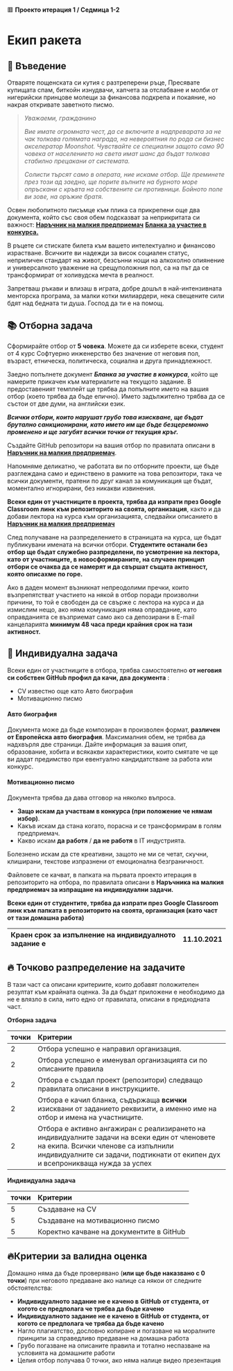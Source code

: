🟥 **Проекто итерация 1 / Седмица 1-2**

# Екип ракета

## 🚀 Въведение

Отваряте пощенската си кутия с разтреперени ръце, Пресявате купищата спам, биткойн изнудвачи, хапчета за отслабване и молби от нигерийски принцове молещи за финансова подкрепа и покаяние, но накрая откривате заветното писмо.

>*Уважаеми, гражданино*
>
>*Вие имате огромната чест, да се включите в надпреварата за не чак толкова голямата награда, на невероятния по рода си бизнес акселератор Moonshot. Чувствайте се специални защото само 90 човека от населението на света имат шанс да бъдат толкова стабилно прецакани от системата.* 
>
>*Солисти търсят само в операта, ние искаме отбор. Ще преминете през този ад заедно, ще порите вълните на бурното море опръскани с кръвта на собствените си противници. Бойното поле ви зове, на оръжие братя.*

Освен любопитното писъмце към плика са прикрепени още два документа, който със своя обем подсказват за неприкритата си важност: 
[**Наръчник на малкия предприемач**](../../организация/наръчник_на_малкия_предприемач/)
[**Бланка за участие в конкурса.**](./документи/бланка%20за%20участие%20в%20конкурса.docx)

В ръцете си стискате билета към вашето интелектуално и финансово израстване. Всичките ви надежди за висок социален статус, неприличен стандарт на живот, безсънни нощи на алкохолно опиянение и универсалното уважение на срещуположния пол, са на път да се трансформират от холивудска мечта в реалност.

Запретваш ръкави и влизаш в играта, добре дошъл в най-интензивната менторска програма, за малки котки милиардери, нека свещените сили бдят над бедната ти душа. Господ да ти е на помощ. 

## 📚 Отборна задача

Сформирайте отбор от **5 човека**. Можете да си изберете всеки, студент от 4 курс Софтуерно инженерство без значение от неговия пол, възраст, етническа, политическа, социална и друга принадлежност. 

Заедно попълнете документ ***Бланка за участие в конкурса***, който ще намерите прикачен към материалите на текущото задание. В предоставеният темплейт ще трябва да попълните името на вашия отбор (което трябва да бъде епично). Името задължително трябва да се състои от две думи, на английски език. 

***Всички отбори, които нарушат грубо това изискване, ще бъдат брутално санкционирани, като името им ще бъде безцеремонно променено и ще загубят всички точки от текущия кръг.*** 

Създайте GitHub репозитори на вашия отбор по правилата описани в [**Наръчник на малкия предприемач**](../../организация/наръчник_на_малкия_предприемач/).

Напомняме деликатно, че работата ви по отборните проекти, ще бъде разглеждана само и единствено в рамките на това репозитори, така че всички документи, пратени по друг канал за комуникация ще бъдат, моментално игнорирани, без никакви извинения. 

**Всеки един от участниците в проекта, трябва да изпрати през Google Classroom линк към репозиторито на своята, организация**, както и да добави лектора на курса към организацията, следвайки описанието в   [**Наръчник на малкия предприемач**](../../организация/наръчник_на_малкия_предприемач/)

След получаване на разпределението в страницата на курса, ще бъдат публикувани имената на всички отбори. **Студентите останали без отбор ще бъдат служебно разпределени, по усмотрение на лектора, като от участниците, в новосформираните, на случаен принцип отбори се очаква да се намерят и да свършат същата активност, която описахме по горе.** 

Ако в даден момент възникнат непреодолими пречки, които възпрепятстват участието на някой в отбор поради произволни причини, то той е свободен да се свърже с лектора на курса и да измислим нещо, ако няма комуникация няма оправдание, като оправданията се възприемат само ако са депозирани в E-mail канцеларията **минимум 48 часа преди крайния срок на тази активност.** 

## 📘 Индивидуална задача

Всеки един от участниците в отбора, трябва самостоятелно **от неговия си собствен GitHub профил да качи, два документа** :

- CV известно още като Авто биография
- Мотивационно писмо

#### Авто биография

Документа може да бъде композиран в произволен формат, **различен от Европейска авто биография**. Максималния обем, не трябва да надхвърля две страници. Дайте информация за вашия опит, образование, хобита и всякакви характеристики, които смятате че ще ви дадат предимство при евентуално кандидатстване за работа или конкурс.

#### Мотивационно писмо

Документа трябва да дава отговор на няколко въпроса. 

- **Защо искам да участвам в конкурса (при положение че нямам избор)**. 
- Какъв искам да стана когато, порасна и се трансформирам в голям предприемач. 
- Какво искам **да работя** / **да не работя** в IT индустрията. 

Болезнено искам да сте креативни, защото не ми се четат, скучни, клиширани, текстове изпразнени от емоционална безграничност.

Файловете се качват, в папката на първата проекто итерация в репозиторито на отбора, по правилата описани в **Наръчника на малкия предприемач за изпращане на индивидуални задачи.**

**Всеки един от студентите, трябва да изпрати през Google Classroom линк към папката в репозиторито на своята, организация (като част от тази домашна работа)**

|**Краен срок за изпълнение на индивидуалното задание е**|**11.10.2021**|
| :- | :-: |

## 🔥 Точково разпределение на задачите
В тази част са описани критериите, които добавят положителен резултат към крайната оценка. За да бъдат приложени е необходимо да не е влязло в сила, нито едно от правилата, описани в предходната част.

**Отборна задача**

|**точки**|**Критерии**|
| :- | :- |
|2|Отбора успешно е направил организация.|
|2|Отбора успешно е именувал организацията си по описаните правила|
|2|Отбора е създал проект (репозитори) следващо правилата описани в инструкциите.|
|2|Отбора е качил бланка, съдържаща **всички** изисквани от заданието реквизити, а именно име на отбор и имена на участниците.|
|2|Отбора е активно ангажиран с реализирането на индивидуалните задачи на всеки един от членовете на екипа. Всички членове са изпълнили индивидуалните си задачи, подтикнати от екипен дух и всепроникваща нужда за успех|

**Индивидуална задача**

|**точки**|**Критерии**|
| :- | :- |
|5|Създаване на CV|
|5|Създаване на мотивационно писмо|
|5|Коректно качване на документите в GitHub|

## 🔥Критерии за валидна оценка

Домашно няма да бъде проверявано (**или ще бъде наказвано с 0 точки**) при неговото предаване ако налице са някои от следните обстоятелства:
- **Индивидуалното задание не е качено в**  **GitHub**  **от студента, от когото се предполага че трябва да бъде качено**
- **Индивидуалното задание не е качено в**  **GitHub**  **от студента, от когото се предполага че трябва да бъде качено**
- Нагло плагиатство, дословно копиране и погазване на моралните принципи за справедливо предаване на домашна работа
- Грубо погазване на описаните правила и тотално неспазване на условията на домашните работи
- Целия отбор получава 0 точки, ако няма налице видео презентация
